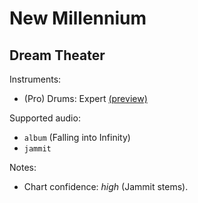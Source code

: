 # New Millennium

## Dream Theater

Instruments:

  * (Pro) Drums: Expert
    [(preview)](http://pages.cs.wisc.edu/~tolly/customs/?artist=dream-theater&title=new-millennium)

Supported audio:

  * `album` (Falling into Infinity)
  * `jammit`

Notes:

  * Chart confidence: *high* (Jammit stems).
